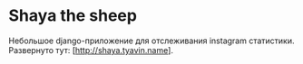 # Shaya the sheep

Небольшое django-приложение для отслеживания instagram статистики. Развернуто тут: [http://shaya.tyavin.name].